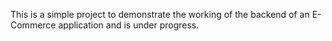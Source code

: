 This is a simple project to demonstrate the working of the backend of an E-Commerce application 
and is under progress.